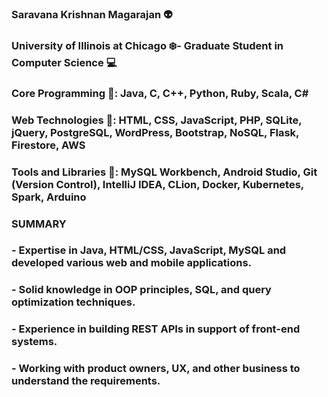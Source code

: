 ### Saravana Krishnan Magarajan :alien:
### University of Illinois at Chicago :snowflake:- Graduate Student in Computer Science :computer:
### Core Programming :rocket:: Java, C, C++, Python, Ruby, Scala, C#
### Web Technologies :art:: HTML, CSS, JavaScript, PHP, SQLite, jQuery, PostgreSQL, WordPress, Bootstrap, NoSQL, Flask, Firestore, AWS
### Tools and Libraries :hammer:: MySQL Workbench, Android Studio, Git (Version Control), IntelliJ IDEA, CLion, Docker, Kubernetes, Spark, Arduino
### SUMMARY
### - Expertise in Java, HTML/CSS, JavaScript, MySQL and developed various web and mobile applications.
### - Solid knowledge in OOP principles, SQL, and query optimization techniques.
### - Experience in building REST APIs in support of front-end systems.
### - Working with product owners, UX, and other business to understand the requirements.
<!--
**skmagarajan/skmagarajan** is a ✨ _special_ ✨ repository because its `README.md` (this file) appears on your GitHub profile.

Here are some ideas to get you started:

- 🔭 I’m currently working on ...
- 🌱 I’m currently learning ...
- 👯 I’m looking to collaborate on ...
- 🤔 I’m looking for help with ...
- 💬 Ask me about ...
- 📫 How to reach me: ...
- 😄 Pronouns: ...
- ⚡ Fun fact: ...
-->
